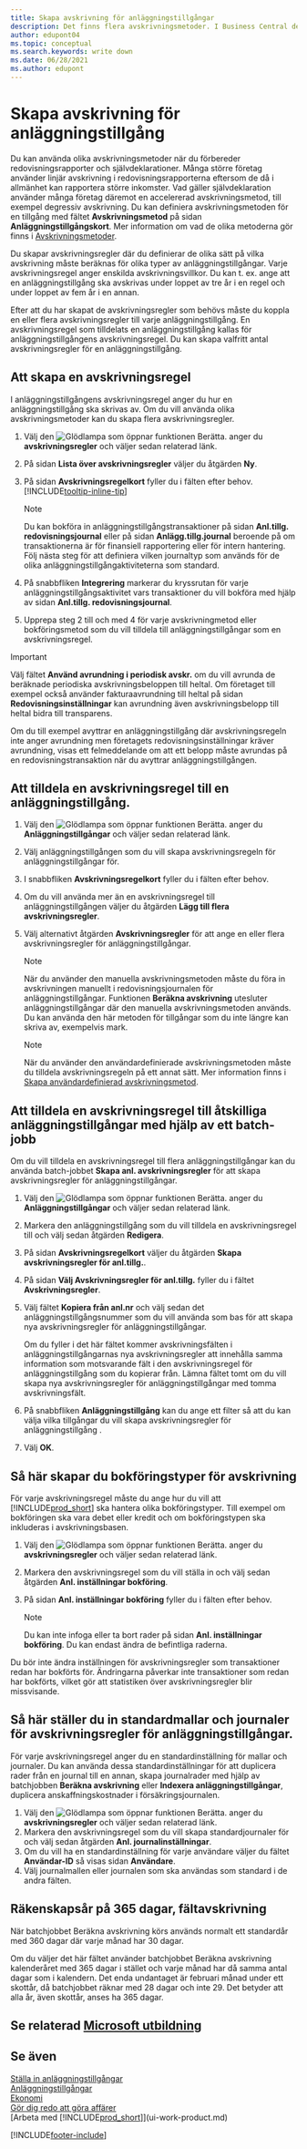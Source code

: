 ```yaml
---
title: Skapa avskrivning för anläggningstillgångar
description: Det finns flera avskrivningsmetoder. I Business Central definierar du avskrivningsmetoden för en anläggningstillgång sidan **Anläggningstillgångskort**.
author: edupont04
ms.topic: conceptual
ms.search.keywords: write down
ms.date: 06/28/2021
ms.author: edupont
---
```


# Skapa avskrivning för anläggningstillgång

Du kan använda olika avskrivningsmetoder när du förbereder redovisningsrapporter och självdeklarationer. Många större företag använder linjär avskrivning i redovisningsrapporterna eftersom de då i allmänhet kan rapportera större inkomster. Vad gäller självdeklaration använder många företag däremot en accelererad avskrivningsmetod, till exempel degressiv avskrivning. Du kan definiera avskrivningsmetoden för en tillgång med fältet **Avskrivningsmetod** på sidan **Anläggningstillgångskort**. Mer information om vad de olika metoderna gör finns i [Avskrivningsmetoder](fa-depreciation-methods.md).

Du skapar avskrivningsregler där du definierar de olika sätt på vilka avskrivning måste beräknas för olika typer av anläggningstillgångar. Varje avskrivningsregel anger enskilda avskrivningsvillkor. Du kan t. ex. ange att en anläggningstillgång ska avskrivas under loppet av tre år i en regel och under loppet av fem år i en annan.

Efter att du har skapat de avskrivningsregler som behövs måste du koppla en eller flera avskrivningsregler till varje anläggningstillgång. En avskrivningsregel som tilldelats en anläggningstillgång kallas för anläggningstillgångens avskrivningsregel. Du kan skapa valfritt antal avskrivningsregler för en anläggningstillgång.  

## Att skapa en avskrivningsregel

I anläggningstillgångens avskrivningsregel anger du hur en anläggningstillgång ska skrivas av. Om du vill använda olika avskrivningsmetoder kan du skapa flera avskrivningsregler.  

1. Välj den ![Glödlampa som öppnar funktionen Berätta.](media/ui-search/search_small.png "Berätta för mig vad du vill göra") anger du **avskrivningsregler** och väljer sedan relaterad länk.
2. På sidan **Lista över avskrivningsregler** väljer du åtgärden **Ny**.
3. På sidan **Avskrivningsregelkort** fyller du i fälten efter behov. [!INCLUDE[tooltip-inline-tip](includes/tooltip-inline-tip_md.md)]

    > [!NOTE]  
    > Du kan bokföra in anläggningstillgångstransaktioner på sidan **Anl.tillg. redovisningsjournal** eller på sidan **Anlägg.tillg.journal** beroende på om transaktionerna är för finansiell rapportering eller för intern hantering. Följ nästa steg för att definiera vilken journaltyp som används för de olika anläggningstillgångaktiviteterna som standard.
4. På snabbfliken **Integrering** markerar du kryssrutan för varje anläggningstillgångsaktivitet vars transaktioner du vill bokföra med hjälp av sidan **Anl.tillg. redovisningsjournal**.
5. Upprepa steg 2 till och med 4 för varje avskrivningmetod eller bokföringsmetod som du vill tilldela till anläggningstillgångar som en avskrivningsregel.

> [!IMPORTANT]
> Välj fältet **Använd avrundning i periodisk avskr.** om du vill avrunda de beräknade periodiska avskrivningsbeloppen till heltal. Om företaget till exempel också använder fakturaavrundning till heltal på sidan **Redovisningsinställningar** kan avrundning även avskrivningsbelopp till heltal bidra till transparens.

Om du till exempel avyttrar en anläggningstillgång där avskrivningsregeln inte anger avrundning men företagets redovisningsinställningar kräver avrundning, visas ett felmeddelande om att ett belopp måste avrundas på en redovisningstransaktion när du avyttrar anläggningstillgången.  

## Att tilldela en avskrivningsregel till en anläggningstillgång.

1. Välj den ![Glödlampa som öppnar funktionen Berätta.](media/ui-search/search_small.png "Berätta för mig vad du vill göra") anger du **Anläggningstillgångar** och väljer sedan relaterad länk.
2. Välj anläggningstillgången som du vill skapa avskrivningsregeln för anläggningstillgångar för.
3. I snabbfliken **Avskrivningsregelkort** fyller du i fälten efter behov.
4. Om du vill använda mer än en avskrivningsregel till anläggningstillgången väljer du åtgärden **Lägg till flera avskrivningsregler**.
5. Välj alternativt åtgärden **Avskrivningsregler** för att ange en eller flera avskrivningsregler för anläggningstillgångar.

    > [!NOTE]  
    >   När du använder den manuella avskrivningsmetoden måste du föra in avskrivningen manuellt i redovisningsjournalen för anläggningstillgångar. Funktionen **Beräkna avskrivning** utesluter anläggningstillgångar där den manuella avskrivningsmetoden används. Du kan använda den här metoden för tillgångar som du inte längre kan skriva av, exempelvis mark.

    > [!NOTE]  
    > När du använder den användardefinierade avskrivningsmetoden måste du tilldela avskrivningsregeln på ett annat sätt. Mer information finns i [Skapa användardefinierad avskrivningsmetod](fa-how-setup-user-defined-depreciation-method.md).

## Att tilldela en avskrivningsregel till åtskilliga anläggningstillgångar med hjälp av ett batch-jobb

Om du vill tilldela en avskrivningsregel till flera anläggningstillgångar kan du använda batch-jobbet **Skapa anl. avskrivningsregler** för att skapa avskrivningsregler för anläggningstillgångar.  

1. Välj den ![Glödlampa som öppnar funktionen Berätta.](media/ui-search/search_small.png "Berätta för mig vad du vill göra") anger du **Anläggningstillgångar** och väljer sedan relaterad länk.
2. Markera den anläggningstillgång som du vill tilldela en avskrivningsregel till och välj sedan åtgärden **Redigera**.
3. På sidan **Avskrivningsregelkort** väljer du åtgärden **Skapa avskrivningsregler för anl.tillg.**.
4. På sidan **Välj Avskrivningsregler för anl.tillg.** fyller du i fältet **Avskrivningsregler**.
5. Välj fältet **Kopiera från anl.nr** och välj sedan det anläggningstillgångsnummer som du vill använda som bas för att skapa nya avskrivningsregler för anläggningstillgångar.

    Om du fyller i det här fältet kommer avskrivningsfälten i anläggningstillgångarnas nya avskrivningsregler att innehålla samma information som motsvarande fält i den avskrivningsregel för anläggningstillgång som du kopierar från. Lämna fältet tomt om du vill skapa nya avskrivningsregler för anläggningstillgångar med tomma avskrivningsfält.  
6. På snabbfliken **Anläggningstillgång** kan du ange ett filter så att du kan välja vilka tillgångar du vill skapa avskrivningsregler för anläggningstillgång .
7. Välj **OK**.

## Så här skapar du bokföringstyper för avskrivning

För varje avskrivningsregel måste du ange hur du vill att [!INCLUDE[prod_short](includes/prod_short.md)] ska hantera olika bokföringstyper. Till exempel om bokföringen ska vara debet eller kredit och om bokföringstypen ska inkluderas i avskrivningsbasen.  

1. Välj den ![Glödlampa som öppnar funktionen Berätta.](media/ui-search/search_small.png "Berätta vad du vill göra") anger du **avskrivningsregler** och väljer sedan relaterad länk.  
2. Markera den avskrivningsregel som du vill ställa in och välj sedan åtgärden **Anl. inställningar bokföring**.
3. På sidan **Anl. inställningar bokföring** fyller du i fälten efter behov.

    > [!NOTE]  
    >   Du kan inte infoga eller ta bort rader på sidan **Anl. inställningar bokföring**. Du kan endast ändra de befintliga raderna.

Du bör inte ändra inställningen för avskrivningsregler som transaktioner redan har bokförts för. Ändringarna påverkar inte transaktioner som redan har bokförts, vilket gör att statistiken över avskrivningsregler blir missvisande.

## Så här ställer du in standardmallar och journaler för avskrivningsregler för anläggningstillgångar.

För varje avskrivningsregel anger du en standardinställning för mallar och journaler. Du kan använda dessa standardinställningar för att duplicera rader från en journal till en annan, skapa journalrader med hjälp av batchjobben **Beräkna avskrivning** eller **Indexera anläggningstillgångar**, duplicera anskaffningskostnader i försäkringsjournalen.  

1. Välj den ![Glödlampa som öppnar funktionen Berätta.](media/ui-search/search_small.png "Berätta vad du vill göra") anger du **avskrivningsregler** och väljer sedan relaterad länk.  
2. Markera den avskrivningsregel som du vill skapa standardjournaler för och välj sedan åtgärden **Anl. journalinställningar**.  
3. Om du vill ha en standardinställning för varje användare väljer du fältet **Användar-ID** så visas sidan **Användare**.  
4. Välj journalmallen eller journalen som ska användas som standard i de andra fälten.  

## Räkenskapsår på 365 dagar, fältavskrivning

När batchjobbet Beräkna avskrivning körs används normalt ett standardår med 360 dagar där varje månad har 30 dagar.

Om du väljer det här fältet använder batchjobbet Beräkna avskrivning kalenderåret med 365 dagar i stället och varje månad har då samma antal dagar som i kalendern. Det enda undantaget är februari månad under ett skottår, då batchjobbet räknar med 28 dagar och inte 29. Det betyder att alla år, även skottår, anses ha 365 dagar.

## Se relaterad [Microsoft utbildning](/training/modules/configure-depreciation-books/)

## Se även

[Ställa in anläggningstillgångar](fa-setup.md)  
[Anläggningstillgångar](fa-manage.md)  
[Ekonomi](finance.md)  
[Gör dig redo att göra affärer](ui-get-ready-business.md)  
[Arbeta med [!INCLUDE[prod_short](includes/prod_short.md)]](ui-work-product.md)


[!INCLUDE[footer-include](includes/footer-banner.md)]
